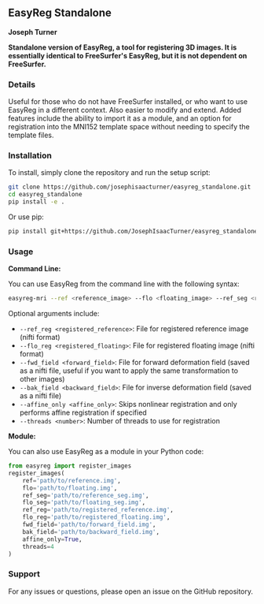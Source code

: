 ## EasyReg Standalone
**Joseph Turner**

**Standalone version of EasyReg, a tool for registering 3D images. It is essentially identical to FreeSurfer's EasyReg, but it is not dependent on FreeSurfer.**

### Details

Useful for those who do not have FreeSurfer installed, or who want to use EasyReg in a different context. Also easier to modify and extend. Added features include the ability to import it as a module, and an option for registration into the MNI152 template space without needing to specify the template files.

### Installation

To install, simply clone the repository and run the setup script:

```bash
git clone https://github.com/josephisaacturner/easyreg_standalone.git
cd easyreg_standalone
pip install -e .
```

Or use pip:

```bash
pip install git+https://github.com/JosephIsaacTurner/easyreg_standalone.git
```

### Usage

**Command Line:**

You can use EasyReg from the command line with the following syntax:

```bash
easyreg-mri --ref <reference_image> --flo <floating_image> --ref_seg <reference_segmentation> --flo_seg <floating_segmentation> [optional arguments]
```

Optional arguments include:
- `--ref_reg <registered_reference>`: File for registered reference image (nifti format)
- `--flo_reg <registered_floating>`: File for registered floating image (nifti format)
- `--fwd_field <forward_field>`: File for forward deformation field (saved as a nifti file, useful if you want to apply the same transformation to other images)
- `--bak_field <backward_field>`: File for inverse deformation field (saved as a nifti file)
- `--affine_only <affine_only>`: Skips nonlinear registration and only performs affine registration if specified
- `--threads <number>`: Number of threads to use for registration

**Module:**

You can also use EasyReg as a module in your Python code:

```python
from easyreg import register_images
register_images(
    ref='path/to/reference.img',
    flo='path/to/floating.img',
    ref_seg='path/to/reference_seg.img',
    flo_seg='path/to/floating_seg.img',
    ref_reg='path/to/registered_reference.img',
    flo_reg='path/to/registered_floating.img',
    fwd_field='path/to/forward_field.img',
    bak_field='path/to/backward_field.img',
    affine_only=True,
    threads=4
)
```

### Support

For any issues or questions, please open an issue on the GitHub repository.